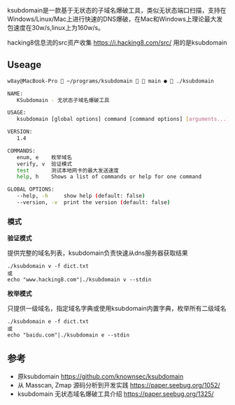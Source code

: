ksubdomain是一款基于无状态的子域名爆破工具，类似无状态端口扫描，支持在Windows/Linux/Mac上进行快速的DNS爆破，在Mac和Windows上理论最大发包速度在30w/s,linux上为160w/s。

hacking8信息流的src资产收集 https://i.hacking8.com/src/ 用的是ksubdomain

## Useage
```bash
w8ay@MacBook-Pro  ~/programs/ksubdomain   main ●  ./ksubdomain

NAME:
   KSubdomain - 无状态子域名爆破工具

USAGE:
   ksubdomain [global options] command [command options] [arguments...]

VERSION:
   1.4

COMMANDS:
   enum, e    枚举域名
   verify, v  验证模式
   test       测试本地网卡的最大发送速度
   help, h    Shows a list of commands or help for one command

GLOBAL OPTIONS:
   --help, -h     show help (default: false)
   --version, -v  print the version (default: false)

```

### 模式
**验证模式**

提供完整的域名列表，ksubdomain负责快速从dns服务器获取结果 
```
./ksubdomain v -f dict.txt
或
echo "www.hacking8.com"|./ksubdomain v --stdin
```
**枚举模式**

只提供一级域名，指定域名字典或使用ksubdomain内置字典，枚举所有二级域名
```
./ksubdomain e -f dict.txt
或
echo "baidu.com"|./ksubdomain e --stdin
```


## 参考
- 原ksubdomain https://github.com/knownsec/ksubdomain
- 从 Masscan, Zmap 源码分析到开发实践 <https://paper.seebug.org/1052/>
- ksubdomain 无状态域名爆破工具介绍 <https://paper.seebug.org/1325/>